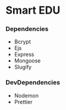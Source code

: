 # Smart EDU

### Dependencies

- Bcrypt
- Ejs
- Express
- Mongoose
- Slugify

### DevDependencies

- Nodemon
- Prettier
